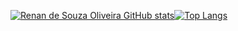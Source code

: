 [![Renan de Souza Oliveira GitHub stats](https://github-readme-stats.vercel.app/api?username=renan-s-oliveira&theme=vue-dark&show_icons=true&include_all_commits=true&count_private=true&line_height=25px)](https://github.com/renan-s-oliveira/)[![Top Langs](https://github-readme-stats.vercel.app/api/top-langs/?username=renan-s-oliveira&theme=vue-dark&layout=compact&langs_count=7)](https://github.com/renan-s-oliveira/)


